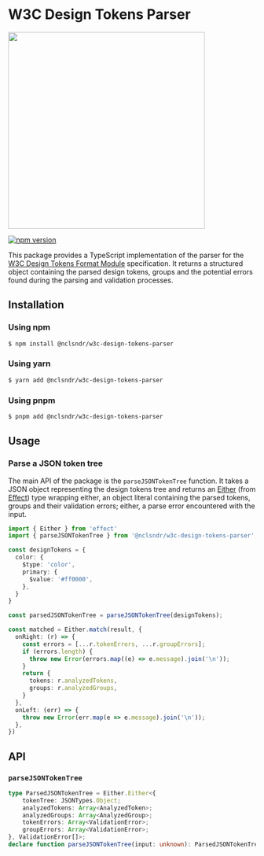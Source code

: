 # W3C Design Tokens Parser

<img src="https://github.com/nclsndr/design-tokens-tools/blob/main/packages/w3c-design-tokens-parser/docs/_assets/tokens-parser.jpg?raw=true" width="400" />

[![npm version](https://badge.fury.io/js/@nclsndr%2Fw3c-design-tokens-parser.svg)](https://www.npmjs.com/package/@nclsndr/w3c-design-tokens-parser)

This package provides a TypeScript implementation of the parser for the [W3C Design Tokens Format Module](https://tr.designtokens.org/format) specification. It returns a structured object containing the parsed design tokens, groups and the potential errors found during the parsing and validation processes.

## Installation

### Using npm

```bash
$ npm install @nclsndr/w3c-design-tokens-parser
```

### Using yarn

```bash
$ yarn add @nclsndr/w3c-design-tokens-parser
```

### Using pnpm

```bash
$ pnpm add @nclsndr/w3c-design-tokens-parser
```

## Usage


### Parse a JSON token tree

The main API of the package is the `parseJSONTokenTree` function. It takes a JSON object representing the design tokens tree and returns an [Either](https://effect-ts.github.io/effect/effect/Either.ts.html) (from [Effect](https://effect.website/)) type wrapping either, an object literal containing the parsed tokens, groups and their validation errors; either, a parse error encountered with the input.

```typescript
import { Either } from 'effect'
import { parseJSONTokenTree } from '@nclsndr/w3c-design-tokens-parser';

const designTokens = {
  color: {
    $type: 'color',
    primary: {
      $value: '#ff0000',
    },
  }
}

const parsedJSONTokenTree = parseJSONTokenTree(designTokens);

const matched = Either.match(result, {
  onRight: (r) => {
    const errors = [...r.tokenErrors, ...r.groupErrors];
    if (errors.length) {
      throw new Error(errors.map((e) => e.message).join('\n'));
    }
    return {
      tokens: r.analyzedTokens,
      groups: r.analyzedGroups,
    }
  },
  onLeft: (err) => {
    throw new Error(err.map(e => e.message).join('\n'));
  },
})
```

## API

### `parseJSONTokenTree`

```typescript
type ParsedJSONTokenTree = Either.Either<{
    tokenTree: JSONTypes.Object;
    analyzedTokens: Array<AnalyzedToken>;
    analyzedGroups: Array<AnalyzedGroup>;
    tokenErrors: Array<ValidationError>;
    groupErrors: Array<ValidationError>;
}, ValidationError[]>;
declare function parseJSONTokenTree(input: unknown): ParsedJSONTokenTree;
```
